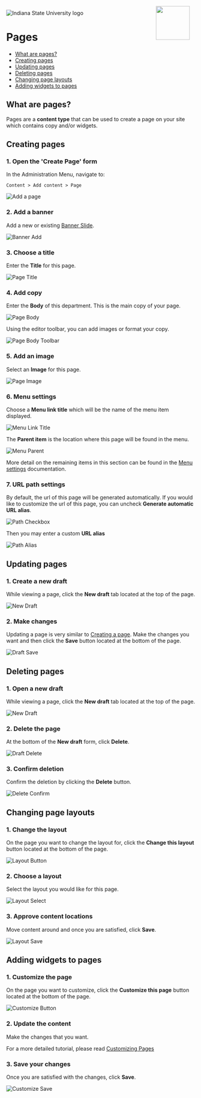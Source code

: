 <img class="logo" src="../../global_assets/images/IXM-Transparent-Vertical.jpg" style="float:right; margin:-10px 15px 0 0;" height="90" />
<img class="logo" src="../assets/images/isu_logo.png" alt="Indiana State University logo" />

# Pages

* [What are pages?](#what-are-pages)
* [Creating pages](#creating-pages)
* [Updating pages](#updating-pages)
* [Deleting pages](#deleting-pages)
* [Changing page layouts](#changing-page-layouts)
* [Adding widgets to pages](#adding-widgets-to-pages)

## What are pages?

Pages are a **content type** that can be used to create a page on your site which contains copy and/or widgets.

## Creating pages

### 1. Open the 'Create Page' form
In the Administration Menu, navigate to:
	
	Content > Add content > Page
		
![Add a page](../assets/images/PageAdd.png "Add a page")

### 2. Add a banner
Add a new or existing [Banner Slide](banner-slides.md).

![Banner Add](../assets/images/BannerAdd.png "Banner Add")

### 3. Choose a title
Enter the **Title** for this page.

![Page Title](../assets/images/PageTitle.png "Page Title")

### 4. Add copy
Enter the **Body** of this department. This is the main copy of your page. 

![Page Body](../assets/images/PageBody.png "Page Body")

Using the editor toolbar, you can add images or format your copy.

![Page Body Toolbar](../assets/images/PageBodyToolbar.png "Page Body Toolbar")

### 5. Add an image

Select an **Image** for this page.

![Page Image](../assets/images/PageImage.png "Page Image")

### 6. Menu settings

Choose a **Menu link title** which will be the name of the menu item displayed.


![Menu Link Title](../assets/images/MenuLinkTitle.png "Menu Link Title")

The **Parent item** is the location where this page will be found in the menu.

![Menu Parent](../assets/images/MenuParent.png "Menu Parent")

More detail on the remaining items in this section can be found in the [Menu settings]() documentation.

### 7. URL path settings

By default, the url of this page will be generated automatically. If you would like to customize the url of this page, you can uncheck **Generate automatic URL alias**.

![Path Checkbox](../assets/images/PathCheckbox.png "Path Checkbox")

Then you may enter a custom **URL alias** 

![Path Alias](../assets/images/PathAlias.png "Path Alias")

## Updating pages

### 1. Create a new draft

While viewing a page, click the **New draft** tab located at the top of the page.

![New Draft](../assets/images/NewDraft.png "New Draft")

### 2. Make changes

Updating a page is very similar to [Creating a page](#creating-pages). Make the changes you want and then click the **Save** button located at the bottom of the page.

![Draft Save](../assets/images/DraftSave.png "Draft Save")

## Deleting pages

### 1. Open a new draft

While viewing a page, click the **New draft** tab located at the top of the page.

![New Draft](../assets/images/NewDraft.png "New Draft")

### 2. Delete the page

At the bottom of the **New draft** form, click **Delete**.

![Draft Delete](../assets/images/DraftDelete.png "Draft Delete")

### 3. Confirm deletion

Confirm the deletion by clicking the **Delete** button.

![Delete Confirm](../assets/images/DraftDeleteConfirm.png "Delete Confirm")

## Changing page layouts

### 1. Change the layout

On the page you want to change the layout for, click the **Change this layout** button located at the bottom of the page.

![Layout Button](../assets/images/LayoutButton.png "Layout Button")

### 2. Choose a layout

Select the layout you would like for this page.

![Layout Select](../assets/images/LayoutSelect.png "Layout Select")

### 3. Approve content locations

Move content around and once you are satisfied, click **Save**. 

![Layout Save](../assets/images/LayoutSave.png "Layout Save")

## Adding widgets to pages

### 1. Customize the page

On the page you want to customize, click the **Customize this page** button located at the bottom of the page.

![Customize Button](../assets/images/CustomizeButton.png "Customize Button")

### 2. Update the content

Make the changes that you want. 

For a more detailed tutorial, please read [Customizing Pages]()

### 3. Save your changes

Once you are satisfied with the changes, click **Save**. 

![Customize Save](../assets/images/CustomizeSave.png "Customize Save")
